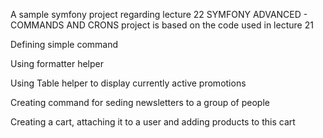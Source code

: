 A sample symfony project regarding lecture 22 SYMFONY ADVANCED - COMMANDS AND CRONS
project is based on the code used in lecture 21

Defining simple command

Using formatter helper 

Using Table helper to display currently active promotions

Creating command for seding newsletters to a group of people

Creating a cart, attaching it to a user and adding products to this cart